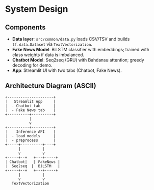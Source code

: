 # System Design

## Components
- **Data layer**: `src/common/data.py` loads CSV/TSV and builds `tf.data.Dataset` via `TextVectorization`.
- **Fake News Model**: BiLSTM classifier with embeddings; trained with class weights if data is imbalanced.
- **Chatbot Model**: Seq2seq (GRU) with Bahdanau attention; greedy decoding for demo.
- **App**: Streamlit UI with two tabs (Chatbot, Fake News).

## Architecture Diagram (ASCII)

```
+---------------------+
|   Streamlit App     |
|  - Chatbot tab      |
|  - Fake News tab    |
+----------+----------+
           |
           v
+----------+----------+
|    Inference API    |
|  - load models      |
|  - preprocess       |
+-----+----------+----+
      |          |
      v          v
+-----+--+   +---+-----+
| Chatbot|   | FakeNews |
|  Seq2seq  |  BiLSTM   |
+-----+--+   +---+-----+
      |          |
      v          v
   TextVectorization
```

